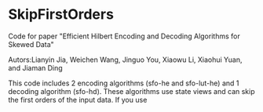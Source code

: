 # SkipFirstOrders
Code for paper "Efficient Hilbert Encoding and Decoding Algorithms for Skewed Data" 

Autors:Lianyin Jia, Weichen Wang, Jinguo You, Xiaowu Li, Xiaohui Yuan, and Jiaman Ding

This code includes 2 encoding algorithms (sfo-he and sfo-lut-he) and 1 decoding algorithm (sfo-hd). These algorithms use state views and can skip the first orders of the input data. If you use 
